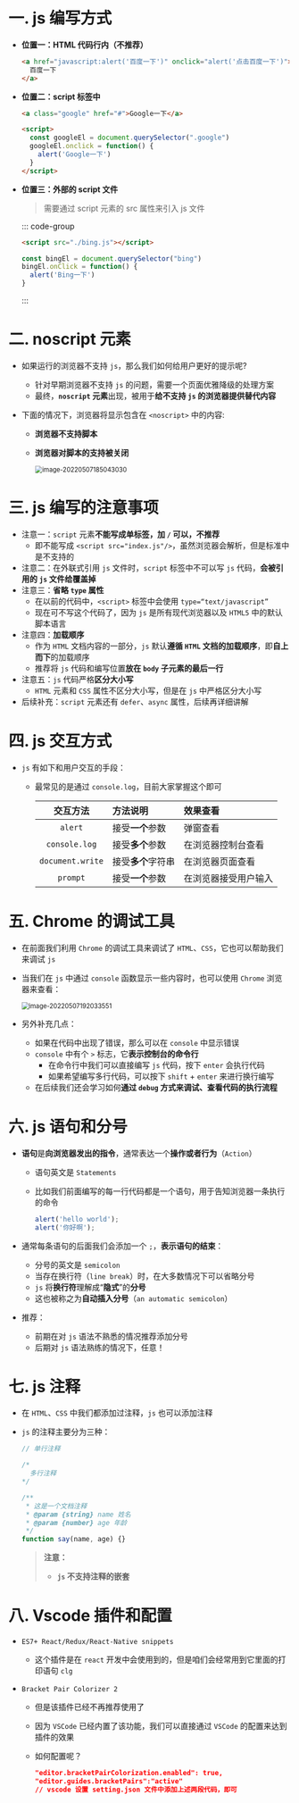 # 一. js 编写方式

- **位置一：HTML 代码行内（不推荐）**

  ```html
  <a href="javascript:alert('百度一下')" onclick="alert('点击百度一下')">
    百度一下
  </a>
  ```

- **位置二：script 标签中**

  ```html
  <a class="google" href="#">Google一下</a>
  
  <script>
    const googleEl = document.querySelector(".google")
    googleEl.onclick = function() {
      alert('Google一下')
    }
  </script>
  ```

- **位置三：外部的 script 文件**
  > 需要通过 script 元素的 src 属性来引入 js 文件

  ::: code-group
  ```html
  <script src="./bing.js"></script>
  ```
    
  ```js [bing.js]
  const bingEl = document.querySelector("bing")
  bingEl.onClick = function() {
    alert('Bing一下')
  }
  ```
  :::










# 二. noscript 元素

- 如果运行的浏览器不支持 `js`，那么我们如何给用户更好的提示呢? 

  - 针对早期浏览器不支持 `js` 的问题，需要一个页面优雅降级的处理方案
  - 最终，**`noscript` 元素**出现，被用于**给不支持 `js` 的浏览器提供替代内容**

- 下面的情况下，浏览器将显示包含在 `<noscript>` 中的内容: 

  - **浏览器不支持脚本**
  
  - **浏览器对脚本的支持被关闭**
  
    <img src="./assets/image-20220507185043030.png" alt="image-20220507185043030" style="zoom:80%;" />
  





# 三. js 编写的注意事项

- 注意一：`script` 元素**不能写成单标签，加 `/` 可以，不推荐**
  - 即不能写成 `<script src="index.js"/>`，虽然浏览器会解析，但是标准中是不支持的
- 注意二：在外联式引用 `js` 文件时，`script` 标签中不可以写 `js` 代码，**会被引用的 `js` 文件给覆盖掉**
- 注意三：**省略 `type` 属性**
  - 在以前的代码中，`<script>` 标签中会使用 `type=“text/javascript”`
  - 现在可不写这个代码了，因为 `js` 是所有现代浏览器以及 `HTML5` 中的默认脚本语言
- 注意四：**加载顺序**
  - 作为 `HTML` 文档内容的一部分，`js` 默认**遵循 `HTML` 文档的加载顺序**，即**自上而下**的加载顺序
  - 推荐将 `js` 代码和编写位置**放在 `body` 子元素的最后一行**
- 注意五：`js` 代码严格**区分大小写**
  - `HTML` 元素和 `CSS` 属性不区分大小写，但是在 `js` 中严格区分大小写
- 后续补充：`script` 元素还有 `defer`、`async` 属性，后续再详细讲解





# 四. js 交互方式

- `js` 有如下和用户交互的手段：

  - 最常见的是通过 `console.log`，目前大家掌握这个即可

    |     交互方法     | 方法说明           | 效果查看             |
    | :--------------: | :----------------- | :------------------- |
    |     `alert`      | 接受**一个**参数   | 弹窗查看             |
    |  `console.log`   | 接受**多个**参数   | 在浏览器控制台查看   |
    | `document.write` | 接受**多个**字符串 | 在浏览器页面查看     |
    |     `prompt`     | 接受**一个**参数   | 在浏览器接受用户输入 |
  





# 五. Chrome 的调试工具

- 在前面我们利用 `Chrome` 的调试工具来调试了 `HTML`、`CSS`，它也可以帮助我们来调试 `js`

- 当我们在 `js` 中通过 `console` 函数显示一些内容时，也可以使用 `Chrome` 浏览器来查看：

  <img src="./assets/image-20220507192033551.png" alt="image-20220507192033551" style="zoom:80%;" />

- 另外补充几点：
  - 如果在代码中出现了错误，那么可以在 `console` 中显示错误
  - `console` 中有个 `>` 标志，它**表示控制台的命令行**
    - 在命令行中我们可以直接编写 `js` 代码，按下 `enter` 会执行代码
    - 如果希望编写多行代码，可以按下 `shift` + `enter` 来进行换行编写
  - 在后续我们还会学习如何**通过 `debug` 方式来调试、查看代码的执行流程**





# 六. js 语句和分号

- **语句**是**向浏览器发出的指令**，通常表达一个**操作或者行为**（`Action`）

  - 语句英文是 `Statements`

  - 比如我们前面编写的每一行代码都是一个语句，用于告知浏览器一条执行的命令

    ```js
    alert('hello world');
    alert('你好啊');
    ```

- 通常每条语句的后面我们会添加一个 `;`，**表示语句的结束**：

  - 分号的英文是 `semicolon`
  - 当存在换行符（`line break`）时，在大多数情况下可以省略分号
  - `js` 将**换行符**理解成“**隐式**”的**分号**
  - 这也被称之为**自动插入分号**（`an automatic semicolon`）

- 推荐：

  - 前期在对 `js` 语法不熟悉的情况推荐添加分号
  - 后期对 `js` 语法熟练的情况下，任意！





# 七. js 注释

- 在 `HTML`、`CSS` 中我们都添加过注释，`js` 也可以添加注释

- `js` 的注释主要分为三种：

  ```js
  // 单行注释
  
  /*
  	多行注释
  */
  
  /**
   * 这是一个文档注释
   * @param {string} name 姓名
   * @param {number} age 年龄
   */
  function say(name, age) {}
  ```

  > **注意：**
  >
  > - **`js` 不支持注释的嵌套**





# 八. Vscode 插件和配置

- `ES7+ React/Redux/React-Native snippets`

  - 这个插件是在 `react` 开发中会使用到的，但是咱们会经常用到它里面的打印语句 `clg`

- `Bracket Pair Colorizer 2`

  - 但是该插件已经不再推荐使用了

  - 因为 `VSCode` 已经内置了该功能，我们可以直接通过 `VSCode` 的配置来达到插件的效果

  - 如何配置呢？

    ```json
    "editor.bracketPairColorization.enabled": true,
    "editor.guides.bracketPairs":"active"
    // vscode 设置 setting.json 文件中添加上述两段代码，即可
    ```

    






